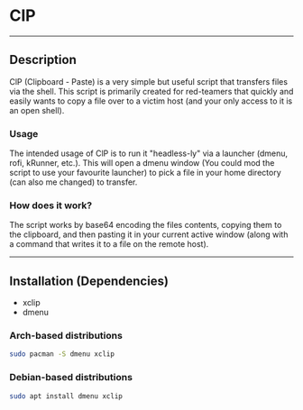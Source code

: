 # ClP
---

## Description

ClP (Clipboard - Paste) is a very simple but useful script that transfers files via the shell.
This script is primarily created for red-teamers that quickly and easily wants to copy a file over to a victim host (and your only access to it is an open shell).

### Usage
The intended usage of ClP is to run it "headless-ly" via a launcher (dmenu, rofi, kRunner, etc.).
This will open a dmenu window (You could mod the script to use your favourite launcher) to pick a file in your home directory (can also me changed) to transfer.

### How does it work?
The script works by base64 encoding the files contents, copying them to the clipboard, and then pasting it in your current active window (along with a command that writes it to a file on the remote host).


---


## Installation (Dependencies)

 - xclip
 - dmenu

### Arch-based distributions
```bash
sudo pacman -S dmenu xclip
```
### Debian-based distributions
```bash
sudo apt install dmenu xclip
```

